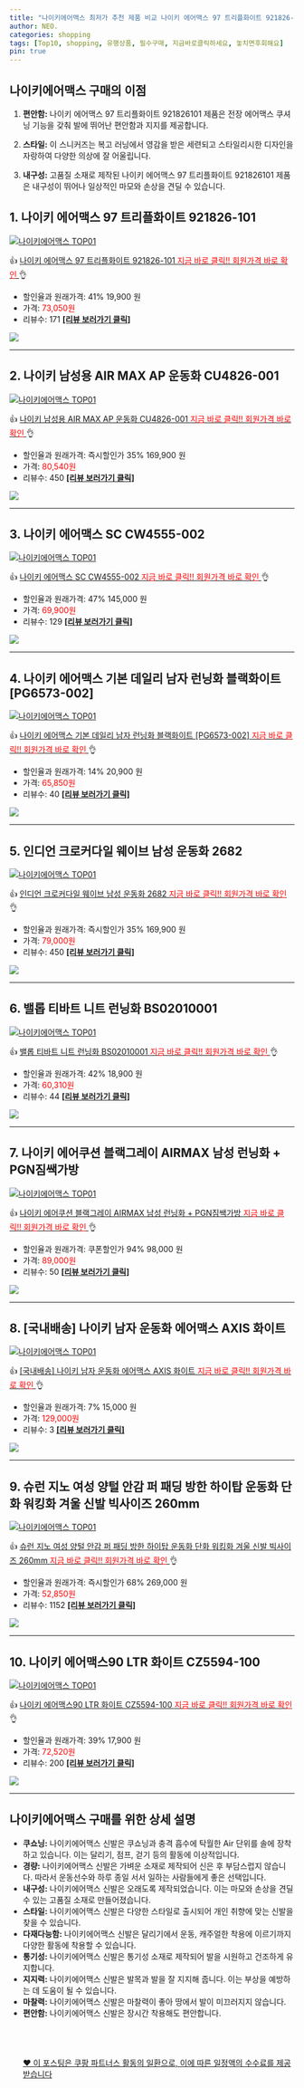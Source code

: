 ```yaml
---
title: "나이키에어맥스 최저가 추천 제품 비교 나이키 에어맥스 97 트리플화이트 921826-101 가격 비교 최저가장점"
author: NEO.
categories: shopping
tags: [Top10, shopping, 유행상품, 필수구매, 지금바로클릭하세요, 놓치면후회해요]
pin: true
---
```

## 나이키에어맥스 구매의 이점
1. **편안함:** 나이키 에어맥스 97 트리플화이트 921826101 제품은 전장 에어맥스 쿠셔닝 기능을 갖춰 발에 뛰어난 편안함과 지지를 제공합니다.

2. **스타일:** 이 스니커즈는 복고 러닝에서 영감을 받은 세련되고 스타일리시한 디자인을 자랑하여 다양한 의상에 잘 어울립니다.

3. **내구성:** 고품질 소재로 제작된 나이키 에어맥스 97 트리플화이트 921826101 제품은 내구성이 뛰어나 일상적인 마모와 손상을 견딜 수 있습니다.

   

## 1. 나이키 에어맥스 97 트리플화이트 921826-101

[![나이키에어맥스 TOP01](https://thumbnail7.coupangcdn.com/thumbnails/remote/490x490ex/image/vendor_inventory/3f14/6589768ea63e6040dd104c6fd3f283758de87e7c4ac44df1a4abc427fb2a.jpg)](https://link.coupang.com/re/AFFSDP?lptag=AF3617701&subid=GithubCoopas&pageKey=6957882830&traceid=V0-153&itemId=18861581412&vendorItemId=87971028534)


👍 [나이키 에어맥스 97 트리플화이트 921826-101 <font color=red> 지금 바로 클릭!! 회원가격 바로 확인 </font> ](https://link.coupang.com/re/AFFSDP?lptag=AF3617701&subid=GithubCoopas&pageKey=6957882830&traceid=V0-153&itemId=18861581412&vendorItemId=87971028534) 👌 


- 할인율과 원래가격: 41%  19,900   원
- 가격: <span style='color:red'>73,050원</span>
- 리뷰수: 171  [**[리뷰 보러가기 클릭]**](https://link.coupang.com/re/AFFSDP?lptag=AF3617701&subid=GithubCoopas&pageKey=6957882830&traceid=V0-153&itemId=18861581412&vendorItemId=87971028534)

[![](/discount_price.png)](https://link.coupang.com/re/AFFSDP?lptag=AF3617701&subid=GithubCoopas&pageKey=6957882830&traceid=V0-153&itemId=18861581412&vendorItemId=87971028534)

---


   

## 2. 나이키 남성용 AIR MAX AP 운동화 CU4826-001

[![나이키에어맥스 TOP01](https://thumbnail7.coupangcdn.com/thumbnails/remote/490x490ex/image/vendor_inventory/99c1/f6415c9e82e6535a432af95751c361a96862569fbfef756fbd4ba29d11c5.jpg)](https://link.coupang.com/re/AFFSDP?lptag=AF3617701&subid=GithubCoopas&pageKey=7098829329&traceid=V0-153&itemId=16969868804&vendorItemId=88165713021)


👍 [나이키 남성용 AIR MAX AP 운동화 CU4826-001 <font color=red> 지금 바로 클릭!! 회원가격 바로 확인 </font> ](https://link.coupang.com/re/AFFSDP?lptag=AF3617701&subid=GithubCoopas&pageKey=7098829329&traceid=V0-153&itemId=16969868804&vendorItemId=88165713021) 👌 


- 할인율과 원래가격: 즉시할인가 35%  169,900   원
- 가격: <span style='color:red'>80,540원</span>
- 리뷰수: 450  [**[리뷰 보러가기 클릭]**](https://link.coupang.com/re/AFFSDP?lptag=AF3617701&subid=GithubCoopas&pageKey=7098829329&traceid=V0-153&itemId=16969868804&vendorItemId=88165713021)

[![](/discount_price.png)](https://link.coupang.com/re/AFFSDP?lptag=AF3617701&subid=GithubCoopas&pageKey=7098829329&traceid=V0-153&itemId=16969868804&vendorItemId=88165713021)

---


   

## 3. 나이키 에어맥스 SC CW4555-002

[![나이키에어맥스 TOP01](https://thumbnail6.coupangcdn.com/thumbnails/remote/490x490ex/image/vendor_inventory/2405/d35762fb5152531728806261111780aca1518f6fd7c00835d01f8521093a.png)](https://link.coupang.com/re/AFFSDP?lptag=AF3617701&subid=GithubCoopas&pageKey=7232232336&traceid=V0-153&itemId=10832853685&vendorItemId=88140025115)


👍 [나이키 에어맥스 SC CW4555-002 <font color=red> 지금 바로 클릭!! 회원가격 바로 확인 </font> ](https://link.coupang.com/re/AFFSDP?lptag=AF3617701&subid=GithubCoopas&pageKey=7232232336&traceid=V0-153&itemId=10832853685&vendorItemId=88140025115) 👌 


- 할인율과 원래가격: 47%  145,000   원
- 가격: <span style='color:red'>69,900원</span>
- 리뷰수: 129  [**[리뷰 보러가기 클릭]**](https://link.coupang.com/re/AFFSDP?lptag=AF3617701&subid=GithubCoopas&pageKey=7232232336&traceid=V0-153&itemId=10832853685&vendorItemId=88140025115)

[![](/discount_price.png)](https://link.coupang.com/re/AFFSDP?lptag=AF3617701&subid=GithubCoopas&pageKey=7232232336&traceid=V0-153&itemId=10832853685&vendorItemId=88140025115)

---


   

## 4. 나이키 에어맥스 기본 데일리 남자 런닝화 블랙화이트 [PG6573-002]

[![나이키에어맥스 TOP01](https://thumbnail10.coupangcdn.com/thumbnails/remote/490x490ex/image/vendor_inventory/80a5/523a189784bf1d307c7fa312aaee1976387ffae438710d3f7891382f6f3c.jpg)](https://link.coupang.com/re/AFFSDP?lptag=AF3617701&subid=GithubCoopas&pageKey=7015591658&traceid=V0-153&itemId=17256241003&vendorItemId=86147358991)


👍 [나이키 에어맥스 기본 데일리 남자 런닝화 블랙화이트 [PG6573-002] <font color=red> 지금 바로 클릭!! 회원가격 바로 확인 </font> ](https://link.coupang.com/re/AFFSDP?lptag=AF3617701&subid=GithubCoopas&pageKey=7015591658&traceid=V0-153&itemId=17256241003&vendorItemId=86147358991) 👌 


- 할인율과 원래가격: 14%  20,900   원
- 가격: <span style='color:red'>65,850원</span>
- 리뷰수: 40  [**[리뷰 보러가기 클릭]**](https://link.coupang.com/re/AFFSDP?lptag=AF3617701&subid=GithubCoopas&pageKey=7015591658&traceid=V0-153&itemId=17256241003&vendorItemId=86147358991)

[![](/discount_price.png)](https://link.coupang.com/re/AFFSDP?lptag=AF3617701&subid=GithubCoopas&pageKey=7015591658&traceid=V0-153&itemId=17256241003&vendorItemId=86147358991)

---


   

## 5. 인디언 크로커다일 웨이브 남성 운동화 2682

[![나이키에어맥스 TOP01](https://thumbnail10.coupangcdn.com/thumbnails/remote/490x490ex/image/vendor_inventory/1d7e/cc3931053aaafd9d773689b9a781d87e564a4fbf835d50b4fe34c920f77f.jpg)](https://link.coupang.com/re/AFFSDP?lptag=AF3617701&subid=GithubCoopas&pageKey=6867326117&traceid=V0-153&itemId=16417499663&vendorItemId=83608430404)


👍 [인디언 크로커다일 웨이브 남성 운동화 2682 <font color=red> 지금 바로 클릭!! 회원가격 바로 확인 </font> ](https://link.coupang.com/re/AFFSDP?lptag=AF3617701&subid=GithubCoopas&pageKey=6867326117&traceid=V0-153&itemId=16417499663&vendorItemId=83608430404) 👌 


- 할인율과 원래가격: 즉시할인가 35%  169,900   원
- 가격: <span style='color:red'>79,000원</span>
- 리뷰수: 450  [**[리뷰 보러가기 클릭]**](https://link.coupang.com/re/AFFSDP?lptag=AF3617701&subid=GithubCoopas&pageKey=6867326117&traceid=V0-153&itemId=16417499663&vendorItemId=83608430404)

[![](/discount_price.png)](https://link.coupang.com/re/AFFSDP?lptag=AF3617701&subid=GithubCoopas&pageKey=6867326117&traceid=V0-153&itemId=16417499663&vendorItemId=83608430404)

---


   

## 6. 밸롭 티바트 니트 런닝화 BS02010001

[![나이키에어맥스 TOP01](https://thumbnail6.coupangcdn.com/thumbnails/remote/490x490ex/image/retail/images/4362772421706640-49a7bc8f-1ca4-4ef5-ae6f-de3059444bbe.jpg)](https://link.coupang.com/re/AFFSDP?lptag=AF3617701&subid=GithubCoopas&pageKey=1987199303&traceid=V0-153&itemId=3381211085&vendorItemId=71367870497)


👍 [밸롭 티바트 니트 런닝화 BS02010001 <font color=red> 지금 바로 클릭!! 회원가격 바로 확인 </font> ](https://link.coupang.com/re/AFFSDP?lptag=AF3617701&subid=GithubCoopas&pageKey=1987199303&traceid=V0-153&itemId=3381211085&vendorItemId=71367870497) 👌 


- 할인율과 원래가격: 42%  18,900   원
- 가격: <span style='color:red'>60,310원</span>
- 리뷰수: 44  [**[리뷰 보러가기 클릭]**](https://link.coupang.com/re/AFFSDP?lptag=AF3617701&subid=GithubCoopas&pageKey=1987199303&traceid=V0-153&itemId=3381211085&vendorItemId=71367870497)

[![](/discount_price.png)](https://link.coupang.com/re/AFFSDP?lptag=AF3617701&subid=GithubCoopas&pageKey=1987199303&traceid=V0-153&itemId=3381211085&vendorItemId=71367870497)

---


   

## 7. 나이키 에어쿠션 블랙그레이 AIRMAX 남성 런닝화 + PGN짐쌕가방

[![나이키에어맥스 TOP01](https://thumbnail10.coupangcdn.com/thumbnails/remote/490x490ex/image/vendor_inventory/d652/d5bd080b9843bc46c2ff027afa925c2fb4c7238bde271ae13168904a6a7e.jpg)](https://link.coupang.com/re/AFFSDP?lptag=AF3617701&subid=GithubCoopas&pageKey=7719430407&traceid=V0-153&itemId=20713153318&vendorItemId=87784060255)


👍 [나이키 에어쿠션 블랙그레이 AIRMAX 남성 런닝화 + PGN짐쌕가방 <font color=red> 지금 바로 클릭!! 회원가격 바로 확인 </font> ](https://link.coupang.com/re/AFFSDP?lptag=AF3617701&subid=GithubCoopas&pageKey=7719430407&traceid=V0-153&itemId=20713153318&vendorItemId=87784060255) 👌 


- 할인율과 원래가격: 쿠폰할인가 94%  98,000   원
- 가격: <span style='color:red'>89,000원</span>
- 리뷰수: 50  [**[리뷰 보러가기 클릭]**](https://link.coupang.com/re/AFFSDP?lptag=AF3617701&subid=GithubCoopas&pageKey=7719430407&traceid=V0-153&itemId=20713153318&vendorItemId=87784060255)

[![](/discount_price.png)](https://link.coupang.com/re/AFFSDP?lptag=AF3617701&subid=GithubCoopas&pageKey=7719430407&traceid=V0-153&itemId=20713153318&vendorItemId=87784060255)

---


   

## 8. [국내배송] 나이키 남자 운동화 에어맥스 AXIS 화이트

[![나이키에어맥스 TOP01](https://thumbnail9.coupangcdn.com/thumbnails/remote/490x490ex/image/vendor_inventory/c4c4/af9756e5fd91eb6423c0c12076813e331a98aba83bb49ab515762f6f9515.jpg)](https://link.coupang.com/re/AFFSDP?lptag=AF3617701&subid=GithubCoopas&pageKey=7791886393&traceid=V0-153&itemId=21082840123&vendorItemId=86302308988)


👍 [[국내배송] 나이키 남자 운동화 에어맥스 AXIS 화이트 <font color=red> 지금 바로 클릭!! 회원가격 바로 확인 </font> ](https://link.coupang.com/re/AFFSDP?lptag=AF3617701&subid=GithubCoopas&pageKey=7791886393&traceid=V0-153&itemId=21082840123&vendorItemId=86302308988) 👌 


- 할인율과 원래가격: 7%  15,000   원
- 가격: <span style='color:red'>129,000원</span>
- 리뷰수: 3  [**[리뷰 보러가기 클릭]**](https://link.coupang.com/re/AFFSDP?lptag=AF3617701&subid=GithubCoopas&pageKey=7791886393&traceid=V0-153&itemId=21082840123&vendorItemId=86302308988)

[![](/discount_price.png)](https://link.coupang.com/re/AFFSDP?lptag=AF3617701&subid=GithubCoopas&pageKey=7791886393&traceid=V0-153&itemId=21082840123&vendorItemId=86302308988)

---


   

## 9. 슈런 지노 여성 양털 안감 퍼 패딩 방한 하이탑 운동화 단화 워킹화 겨울 신발 빅사이즈 260mm

[![나이키에어맥스 TOP01](https://thumbnail6.coupangcdn.com/thumbnails/remote/490x490ex/image/vendor_inventory/1166/26c43453c79be9049f554746410c462b78355698c9a550873878d62bb7ef.jpg)](https://link.coupang.com/re/AFFSDP?lptag=AF3617701&subid=GithubCoopas&pageKey=7721565121&traceid=V0-153&itemId=20724565472&vendorItemId=87795300680)


👍 [슈런 지노 여성 양털 안감 퍼 패딩 방한 하이탑 운동화 단화 워킹화 겨울 신발 빅사이즈 260mm <font color=red> 지금 바로 클릭!! 회원가격 바로 확인 </font> ](https://link.coupang.com/re/AFFSDP?lptag=AF3617701&subid=GithubCoopas&pageKey=7721565121&traceid=V0-153&itemId=20724565472&vendorItemId=87795300680) 👌 


- 할인율과 원래가격: 즉시할인가 68%  269,000   원
- 가격: <span style='color:red'>52,850원</span>
- 리뷰수: 1152  [**[리뷰 보러가기 클릭]**](https://link.coupang.com/re/AFFSDP?lptag=AF3617701&subid=GithubCoopas&pageKey=7721565121&traceid=V0-153&itemId=20724565472&vendorItemId=87795300680)

[![](/discount_price.png)](https://link.coupang.com/re/AFFSDP?lptag=AF3617701&subid=GithubCoopas&pageKey=7721565121&traceid=V0-153&itemId=20724565472&vendorItemId=87795300680)

---


   

## 10. 나이키 에어맥스90 LTR 화이트 CZ5594-100

[![나이키에어맥스 TOP01](https://thumbnail9.coupangcdn.com/thumbnails/remote/490x490ex/image/vendor_inventory/659f/1a0ad6a0e6fb04f16d10372af27e4179f3fc6b6480e32d20e4c3e594526b.jpg)](https://link.coupang.com/re/AFFSDP?lptag=AF3617701&subid=GithubCoopas&pageKey=6940206766&traceid=V0-153&itemId=17180253535&vendorItemId=86758004537)


👍 [나이키 에어맥스90 LTR 화이트 CZ5594-100 <font color=red> 지금 바로 클릭!! 회원가격 바로 확인 </font> ](https://link.coupang.com/re/AFFSDP?lptag=AF3617701&subid=GithubCoopas&pageKey=6940206766&traceid=V0-153&itemId=17180253535&vendorItemId=86758004537) 👌 


- 할인율과 원래가격: 39%  17,900   원
- 가격: <span style='color:red'>72,520원</span>
- 리뷰수: 200  [**[리뷰 보러가기 클릭]**](https://link.coupang.com/re/AFFSDP?lptag=AF3617701&subid=GithubCoopas&pageKey=6940206766&traceid=V0-153&itemId=17180253535&vendorItemId=86758004537)

[![](/discount_price.png)](https://link.coupang.com/re/AFFSDP?lptag=AF3617701&subid=GithubCoopas&pageKey=6940206766&traceid=V0-153&itemId=17180253535&vendorItemId=86758004537)

---
## 나이키에어맥스 구매를 위한 상세 설명
* **쿠쇼닝:** 나이키에어맥스 신발은 쿠쇼닝과 충격 흡수에 탁월한 Air 단위를 솔에 장착하고 있습니다. 이는 달리기, 점프, 걷기 등의 활동에 이상적입니다.
* **경량:** 나이키에어맥스 신발은 가벼운 소재로 제작되어 신은 후 부담스럽지 않습니다. 따라서 운동선수와 하루 종일 서서 일하는 사람들에게 좋은 선택입니다.
* **내구성:** 나이키에어맥스 신발은 오래도록 제작되었습니다. 이는 마모와 손상을 견딜 수 있는 고품질 소재로 만들어졌습니다.
* **스타일:** 나이키에어맥스 신발은 다양한 스타일로 출시되어 개인 취향에 맞는 신발을 찾을 수 있습니다.
* **다재다능함:** 나이키에어맥스 신발은 달리기에서 운동, 캐주얼한 착용에 이르기까지 다양한 활동에 착용할 수 있습니다.
* **통기성:** 나이키에어맥스 신발은 통기성 소재로 제작되어 발을 시원하고 건조하게 유지합니다.
* **지지력:** 나이키에어맥스 신발은 발목과 발을 잘 지지해 줍니다. 이는 부상을 예방하는 데 도움이 될 수 있습니다.
* **마찰력:** 나이키에어맥스 신발은 마찰력이 좋아 땅에서 발이 미끄러지지 않습니다.
* **편안함:** 나이키에어맥스 신발은 장시간 착용해도 편안합니다.<br><br><br><br><br> [ ❤  이 포스팅은 쿠팡 파트너스 활동의 일환으로, 이에 따른 일정액의 수수료를 제공받습니다](https://link.coupang.com/a/bcEFyh)